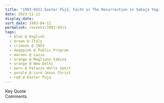 ```yaml
---
title: "1993-0411 Easter Pūjā, Faith or The Resurrection in Sahaja Yoga Is that Your Faith Is Solid, Palazzo dello Sport, Magliano Sabina (70 kms N of Rome), Lazio, Italy"
date: 2023-11-11
display_date: 
sort_date: 1993-04-11
permalink: /events/1993-0411
tags:
  - blue @ English
  - brown @ Italy
  - crimson @ 1993
  - deeppink @ Public Program
  - maroon @ Lazio
  - orange @ Magliano Sabina
  - orange @ New Delhi
  - peru @ Palazzo dello Sport
  - purple @ Lord Jesus Christ
  - red @ Easter Puja
---
```


<wave-list>
  <list-title color="green" width="75">Key Quote</list-title>
  <list-item color="BlanchedAlmond"  width="200"></list-item>
  <list-item color="Lavender"></list-item>
  <list-item color="BlanchedAlmond"></list-item>
</wave-list>

<br>

<wave-list>
  <list-title color="green" width="75">Comments</list-title>
  <list-item color="BlanchedAlmond"  width="200"></list-item>
  <list-item color="Lavender"></list-item>
  <list-item color="BlanchedAlmond"></list-item>
</wave-list>